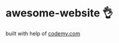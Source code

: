 # awesome-website :ok_hand:                                                                                                                                                                                                                           
built with help of <a href="http://johnelder.com/">codemy.com</a>
